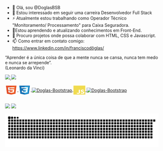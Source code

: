 

- 👋 Olá, sou @DoglasBSB
- 🔭 Estou interessado em seguir uma carreira Desenvolvedor Full Stack
- ⚡ Atualmente estou trabalhando como Operador Técnico "Monitoramento/ Processamento" para Caixa Seguradora.
- 🌱Estou aprendendo e atualizando conhecimentos em Front-End. 
- 👯 Procuro projetos onde possa colaborar com HTML, CSS e Javascript.
- 📫 Como entrar em contato comigo:  https://www.linkedin.com/in/franciscodôglas/


“Aprender é a única coisa de que a mente nunca se cansa, nunca tem medo e nunca se arrepende”.   
                                                                     (Leonardo da Vinci)        
                                                                     
                                                                     
                                                                     
                                                                  
                                                                   
                                                                  
<a href="https://beacons.ai/DoglasBSB">
   <img height="180em" src="https://github-readme-stats.vercel.app/api?username=DoglasBSB&show_icons=true&theme=dark&include_all_commits=true&count_private=true"/>
   <img height="180em" src="https://github-readme-stats.vercel.app/api/top-langs/?username=DoglasBSB&layout=compact&langs_count=16&theme=dark"/>
</div>


<div style="display: inline_block"><br>
    <img align="center" alt="Doglas-HTML" height="30" width="40" src="https://raw.githubusercontent.com/devicons/devicon/master/icons/html5/html5-original.svg">
    <img align="center" alt="Doglas-CSS" height="30" width="40" src="https://raw.githubusercontent.com/devicons/devicon/master/icons/css3/css3-original.svg">
    <img align="center" alt="Doglas-Bootstrap" height="40" width="40" src="https://img.icons8.com/color/48/000000/bootstrap.png">
    <img align="center" alt="Doglas-Js" height="30" width="40" src="https://raw.githubusercontent.com/devicons/devicon/master/icons/javascript/javascript-plain.svg">
    <img align="center" alt="Doglas-Bootstrap" height="45" width="40" src="https://img.icons8.com/color/48/000000/php.png">
</div>

##

<div>
   <a href="https://www.linkedin.com/in/franciscodoglas" target="_blank"><img src="https://img.shields.io/badge/-LinkedIn-%230077B5?style=for-the-badge&logo=linkedin&logoColor=white" target="_blank"></a>   
   <a href = "mailto:doglas.bsb@gmail.com"><img src="https://img.shields.io/badge/Gmail-D14836?style=for-the-badge&logo=gmail&logoColor=white" target="_blank"></a> 
</div>

![Snake animation](https://github.com/DoglasBSB/DoglasBSB/blob/output/github-contribution-grid-snake.svg)
